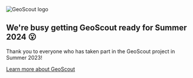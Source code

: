 <div class="text-center">
<picture>
<source srcset="./img/geoscout-logo.webp" type="image/webp" />
<source srcset="./img/geoscout-logo.png" type="image/png" />
<img
src="./img/geoscout-logo.png"
class="img-fluid logo-img m-3"
alt="GeoScout logo"
loading="lazy"
/>
</picture>
</div>
<h2 class="text-center">We're busy getting GeoScout ready for Summer 2024 😮</h2>
<p class="text-center">Thank you to everyone who has taken part in the GeoScout project in Summer 2023!</p>
<div class="d-grid gap-2 d-sm-flex justify-content-sm-center mt-3">
<a class="btn btn-primary btn-lg px-4 gap-3" href="about" data-navigo="true">
Learn more about GeoScout
</a>
</div>

